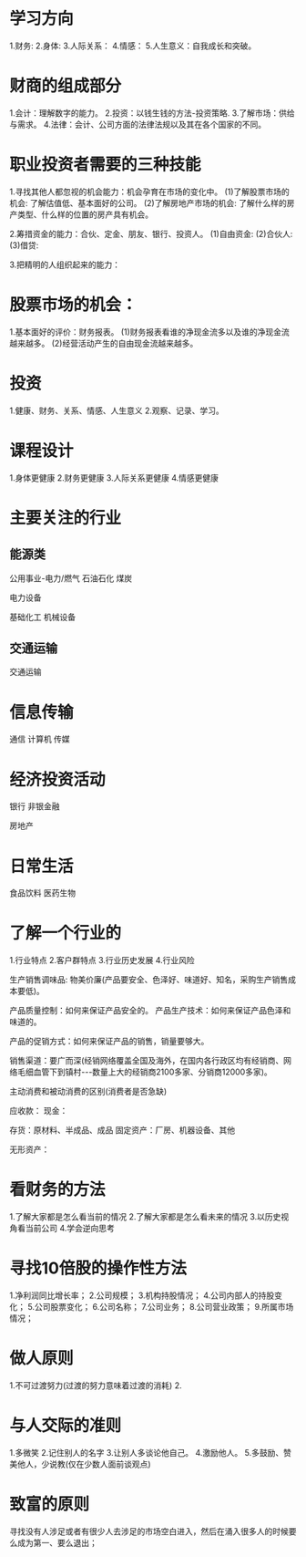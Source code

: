 # 学习方向
1.财务: 
2.身体:
3.人际关系：
4.情感：
5.人生意义：自我成长和突破。

# 财商的组成部分
1.会计：理解数字的能力。
2.投资：以钱生钱的方法-投资策略.
3.了解市场：供给与需求。
4.法律：会计、公司方面的法律法规以及其在各个国家的不同。

# 职业投资者需要的三种技能
1.寻找其他人都忽视的机会能力：机会孕育在市场的变化中。
  (1)了解股票市场的机会: 了解估值低、基本面好的公司。
  (2)了解房地产市场的机会: 了解什么样的房产类型、什么样的位置的房产具有机会。

2.筹措资金的能力：合伙、定金、朋友、银行、投资人。
  (1)自由资金:
  (2)合伙人:
  (3)借贷:

3.把精明的人组织起来的能力：

# 股票市场的机会：
1.基本面好的评价：财务报表。
  (1)财务报表看谁的净现金流多以及谁的净现金流越来越多。
  (2)经营活动产生的自由现金流越来越多。

# 投资
1.健康、财务、关系、情感、人生意义 
2.观察、记录、学习。

# 课程设计
1.身体更健康
2.财务更健康
3.人际关系更健康
4.情感更健康

# 主要关注的行业
## 能源类
公用事业-电力/燃气
石油石化
煤炭

电力设备

基础化工
机械设备

## 交通运输
交通运输

# 信息传输
通信
计算机
传媒

# 经济投资活动
银行
非银金融

房地产

# 日常生活
食品饮料
医药生物
# 了解一个行业的
1.行业特点
2.客户群特点
3.行业历史发展
4.行业风险

生产销售调味品: 物美价廉(产品要安全、色泽好、味道好、知名，采购生产销售成本要低)。

产品质量控制：如何来保证产品安全的。
产品生产技术：如何来保证产品色泽和味道的。

产品的促销方式：如何来保证产品的销售，销量要够大。 

销售渠道：要广而深(经销网络覆盖全国及海外，在国内各行政区均有经销商、网络毛细血管下到镇村---数量上大的经销商2100多家、分销商12000多家)。

主动消费和被动消费的区别(消费者是否急缺)

应收款：
现金：

存货：原材料、半成品、成品
固定资产：厂房、机器设备、其他

无形资产：

# 看财务的方法
1.了解大家都是怎么看当前的情况
2.了解大家都是怎么看未来的情况
3.以历史视角看当前公司
4.学会逆向思考


# 寻找10倍股的操作性方法
1.净利润同比增长率；
2.公司规模；
3.机构持股情况；
4.公司内部人的持股变化；
5.公司股票变化；
6.公司名称；
7.公司业务；
8.公司营业政策；
9.所属市场情况；

# 做人原则
1.不可过渡努力(过渡的努力意味着过渡的消耗)
2.
# 与人交际的准则
1.多微笑
2.记住别人的名字
3.让别人多谈论他自己。
4.激励他人。
5.多鼓励、赞美他人，少说教(仅在少数人面前谈观点)


# 致富的原则
寻找没有人涉足或者有很少人去涉足的市场空白进入，然后在涌入很多人的时候要么成为第一、要么退出；
